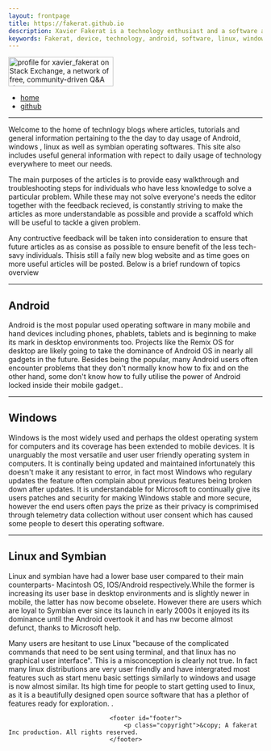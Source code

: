 ```yaml
---
layout: frontpage
title: https://fakerat.github.io
description: Xavier Fakerat is a technology enthusiast and a software analyst. He is been mainly motivated by need to share technological information to the whole world by any means possible. Technology is the future of the our world hence the need for poeple to know how it works and use it for the good of the world and of future generations.
keywords: Fakerat, device, technology, android, software, linux, windows
---
```


<a href="https://stackexchange.com/users/10230328/xavier-fakerat"><img src="https://stackexchange.com/users/flair/10230328.png" width="208" height="58" alt="profile for xavier_fakerat on Stack Exchange, a network of free, community-driven Q&amp;A sites" title="profile for xavier_fakerat on Stack Exchange, a network of free, community-driven Q&amp;A sites" /></a>


<div class="navbar">
  <div class="navbar-inner">
      <ul class="nav">
          <li><a href="https://fakerat.github.io">home</a></li>
          <li><a href="https://github.com/fakerat">github</a></li>
      </ul>
  </div>
</div>

  ---
  <p>Welcome to the home of technlogy blogs where articles, tutorials and general information pertaining to the the day to day usage of Android, windows , linux as well as symbian operating softwares. This site also includes useful general information with repect to daily usage of technology  everywhere to meet our needs.</p>
  <p>The main purposes of the articles is to provide easy walkthrough and troubleshooting steps for individuals who have less knowledge to solve a particular problem. While these may not solve everyone's needs the editor together with the feedback recieved, is constantly striving to make the articles as more understandable as possible and provide a scaffold which will be useful to tackle a given problem.</p>
  <p>Any contructive feedback will be taken into consideration to ensure that future articles as as consise as possible to ensure benefit of the less tech-savy individuals. Thisis still a faily new blog website and as time goes on more useful articles will be posted. Below is a brief rundown of topics overview</p>
  <hr class="major" />

  <h2>Android</h2>
  <p>Android is the most popular used operating software in many mobile and hand devices including phones, phablets, tablets and is beginning to make its mark in desktop environments too. Projects like the Remix OS for desktop are  likely going to take the dominance of Android OS in nearly all gadgets in the future. Besides being the popular, many Android users often encounter problems that they don't normally know how to fix and on the other hand, some don't know how to fully utilise the power of Android locked inside their mobile gadget..</p>


  <hr class="major" />

  <h2>Windows</h2>
  <p>Windows is the most widely used and perhaps the oldest operating system for computers and its coverage has been extended to mobile devices. It is unarguably the most versatile and user user friendly operating system in computers. It is continally being updated and maintained infortunately this doesn't make it any resistant to error, in fact most Windows who regulary updates the feature often complain about previous features being broken down after updates. It is understandable for Microsoft to continually give its users patches and security for making Windows stable and more secure, however the end users often pays the prize as their privacy is comprimised through telemetry data collection without user consent which has caused some people to desert this operating software.  </p>


  <hr class="major" />

  <h2>Linux and Symbian</h2>
  <p>Linux and symbian have had a lower base user compared to their main counterparts- Macintosh OS, IOS/Android respectively.While the former is increasing its user base in desktop environments and is slightly newer in mobile, the latter has now become obselete. However there are users which are loyal to Symbian ever since its launch in early 2000s it enjoyed its its dominance until the Android overtook it and has nw become almost defunct, thanks to Microsoft help.</p>
  <p>Many users are hesitant to use Linux "because of the complicated commands that need to be sent using terminal, and that linux has no graphical user interface". This is a misconception is clearly not true. In fact many linux distributions are very user friendly and have intergrated most features such as start menu basic settings similarly to windows and usage is now almost similar. Its high time for people to start getting used to linux, as it is a beautifully designed open source software that has a plethor of features ready for exploration. .</p>

</section>

</div>
</div>



  <!-- Footer -->
								<footer id="footer">
									<p class="copyright">&copy; A fakerat Inc production. All rights reserved.
								</footer>
  </div>
</div>

</div

